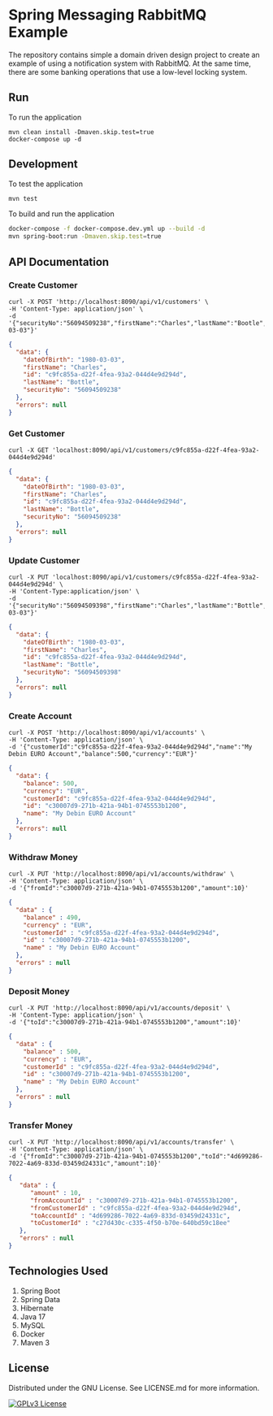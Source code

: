 # Spring Messaging RabbitMQ Example

The repository contains simple a domain driven design project to create an example of using a notification
system with RabbitMQ. At the same time, there are some banking operations that use a low-level locking system.

## Run

To run the application

```
mvn clean install -Dmaven.skip.test=true
docker-compose up -d
```

## Development

To test the application

```bash
mvn test
```

To build and run the application

```bash
docker-compose -f docker-compose.dev.yml up --build -d
mvn spring-boot:run -Dmaven.skip.test=true
```

## API Documentation

### Create Customer

```curl
curl -X POST 'http://localhost:8090/api/v1/customers' \
-H 'Content-Type: application/json' \
-d '{"securityNo":"56094509238","firstName":"Charles","lastName":"Bootle","dateOfBirth":"1980-03-03"}'
```

```json
{
  "data": {
    "dateOfBirth": "1980-03-03",
    "firstName": "Charles",
    "id": "c9fc855a-d22f-4fea-93a2-044d4e9d294d",
    "lastName": "Bottle",
    "securityNo": "56094509238"
  },
  "errors": null
}
```

### Get Customer

```curl
curl -X GET 'localhost:8090/api/v1/customers/c9fc855a-d22f-4fea-93a2-044d4e9d294d'
```

```json
{
  "data": {
    "dateOfBirth": "1980-03-03",
    "firstName": "Charles",
    "id": "c9fc855a-d22f-4fea-93a2-044d4e9d294d",
    "lastName": "Bottle",
    "securityNo": "56094509238"
  },
  "errors": null
}
```

### Update Customer

```curl
curl -X PUT 'localhost:8090/api/v1/customers/c9fc855a-d22f-4fea-93a2-044d4e9d294d' \
-H 'Content-Type:application/json' \
-d '{"securityNo":"56094509398","firstName":"Charles","lastName":"Bottle","dateOfBirth":"1980-03-03"}'
```

```json
{
  "data": {
    "dateOfBirth": "1980-03-03",
    "firstName": "Charles",
    "id": "c9fc855a-d22f-4fea-93a2-044d4e9d294d",
    "lastName": "Bottle",
    "securityNo": "56094509398"
  },
  "errors": null
}
```

### Create Account

```curl
curl -X POST 'http://localhost:8090/api/v1/accounts' \
-H 'Content-Type: application/json' \
-d '{"customerId":"c9fc855a-d22f-4fea-93a2-044d4e9d294d","name":"My Debin EURO Account","balance":500,"currency":"EUR"}'
```

```json
{
  "data": {
    "balance": 500,
    "currency": "EUR",
    "customerId": "c9fc855a-d22f-4fea-93a2-044d4e9d294d",
    "id": "c30007d9-271b-421a-94b1-0745553b1200",
    "name": "My Debin EURO Account"
  },
  "errors": null
}
```

### Withdraw Money

```curl
curl -X PUT 'http://localhost:8090/api/v1/accounts/withdraw' \
-H 'Content-Type: application/json' \
-d '{"fromId":"c30007d9-271b-421a-94b1-0745553b1200","amount":10}'
```

```json
{
  "data" : {
    "balance" : 490,
    "currency" : "EUR",
    "customerId" : "c9fc855a-d22f-4fea-93a2-044d4e9d294d",
    "id" : "c30007d9-271b-421a-94b1-0745553b1200",
    "name" : "My Debin EURO Account"
  },
  "errors" : null
}
```

### Deposit Money

```curl
curl -X PUT 'http://localhost:8090/api/v1/accounts/deposit' \
-H 'Content-Type: application/json' \
-d '{"toId":"c30007d9-271b-421a-94b1-0745553b1200","amount":10}'
```

```json
{
  "data" : {
    "balance" : 500,
    "currency" : "EUR",
    "customerId" : "c9fc855a-d22f-4fea-93a2-044d4e9d294d",
    "id" : "c30007d9-271b-421a-94b1-0745553b1200",
    "name" : "My Debin EURO Account"
  },
  "errors" : null
}
```

### Transfer Money

```curl
curl -X PUT 'http://localhost:8090/api/v1/accounts/transfer' \
-H 'Content-Type: application/json' \
-d '{"fromId":"c30007d9-271b-421a-94b1-0745553b1200","toId":"4d699286-7022-4a69-833d-03459d24331c","amount":10}'
```

```json
{
   "data" : {
      "amount" : 10,
      "fromAccountId" : "c30007d9-271b-421a-94b1-0745553b1200",
      "fromCustomerId" : "c9fc855a-d22f-4fea-93a2-044d4e9d294d",
      "toAccountId" : "4d699286-7022-4a69-833d-03459d24331c",
      "toCustomerId" : "c27d430c-c335-4f50-b70e-640bd59c18ee"
   },
   "errors" : null
}
```

## Technologies Used

1. Spring Boot
2. Spring Data
3. Hibernate
4. Java 17
5. MySQL
6. Docker
7. Maven 3

## License

Distributed under the GNU License. See LICENSE.md for more information.

[![GPLv3 License](https://img.shields.io/badge/License-GPL%20v3-yellow.svg)](https://opensource.org/licenses/)



